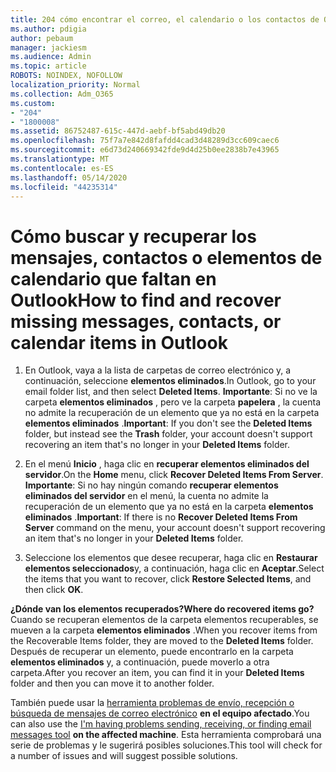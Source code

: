 ```yaml
---
title: 204 cómo encontrar el correo, el calendario o los contactos de Outlook que faltan o recuperarlos
ms.author: pdigia
author: pebaum
manager: jackiesm
ms.audience: Admin
ms.topic: article
ROBOTS: NOINDEX, NOFOLLOW
localization_priority: Normal
ms.collection: Adm_O365
ms.custom:
- "204"
- "1800008"
ms.assetid: 86752487-615c-447d-aebf-bf5abd49db20
ms.openlocfilehash: 75f7a7e842d8fafdd4cad3d48289d3cc609caec6
ms.sourcegitcommit: e6d73d240669342fde9d4d25b0ee2838b7e43965
ms.translationtype: MT
ms.contentlocale: es-ES
ms.lasthandoff: 05/14/2020
ms.locfileid: "44235314"
---
```

# <a name="how-to-find-and-recover-missing-messages-contacts-or-calendar-items-in-outlook"></a><span data-ttu-id="ca3c7-102">Cómo buscar y recuperar los mensajes, contactos o elementos de calendario que faltan en Outlook</span><span class="sxs-lookup"><span data-stu-id="ca3c7-102">How to find and recover missing messages, contacts, or calendar items in Outlook</span></span>

1. <span data-ttu-id="ca3c7-103">En Outlook, vaya a la lista de carpetas de correo electrónico y, a continuación, seleccione **elementos eliminados**.</span><span class="sxs-lookup"><span data-stu-id="ca3c7-103">In Outlook, go to your email folder list, and then select **Deleted Items**.</span></span> <span data-ttu-id="ca3c7-104">**Importante**: Si no ve la carpeta **elementos eliminados** , pero ve la carpeta **papelera** , la cuenta no admite la recuperación de un elemento que ya no está en la carpeta **elementos eliminados** .</span><span class="sxs-lookup"><span data-stu-id="ca3c7-104">**Important**: If you don't see the **Deleted Items** folder, but instead see the **Trash** folder, your account doesn't support recovering an item that's no longer in your **Deleted Items** folder.</span></span>

2. <span data-ttu-id="ca3c7-105">En el menú **Inicio** , haga clic en **recuperar elementos eliminados del servidor**.</span><span class="sxs-lookup"><span data-stu-id="ca3c7-105">On the **Home** menu, click **Recover Deleted Items From Server**.</span></span> <span data-ttu-id="ca3c7-106">**Importante**: Si no hay ningún comando **recuperar elementos eliminados del servidor** en el menú, la cuenta no admite la recuperación de un elemento que ya no está en la carpeta **elementos eliminados** .</span><span class="sxs-lookup"><span data-stu-id="ca3c7-106">**Important**: If there is no **Recover Deleted Items From Server** command on the menu, your account doesn't support recovering an item that's no longer in your **Deleted Items** folder.</span></span>

3. <span data-ttu-id="ca3c7-107">Seleccione los elementos que desee recuperar, haga clic en **Restaurar elementos seleccionados**y, a continuación, haga clic en **Aceptar**.</span><span class="sxs-lookup"><span data-stu-id="ca3c7-107">Select the items that you want to recover, click **Restore Selected Items**, and then click **OK**.</span></span>

<span data-ttu-id="ca3c7-108">**¿Dónde van los elementos recuperados?**</span><span class="sxs-lookup"><span data-stu-id="ca3c7-108">**Where do recovered items go?**</span></span> <span data-ttu-id="ca3c7-109">Cuando se recuperan elementos de la carpeta elementos recuperables, se mueven a la carpeta **elementos eliminados** .</span><span class="sxs-lookup"><span data-stu-id="ca3c7-109">When you recover items from the Recoverable Items folder, they are moved to the **Deleted Items** folder.</span></span> <span data-ttu-id="ca3c7-110">Después de recuperar un elemento, puede encontrarlo en la carpeta **elementos eliminados** y, a continuación, puede moverlo a otra carpeta.</span><span class="sxs-lookup"><span data-stu-id="ca3c7-110">After you recover an item, you can find it in your **Deleted Items** folder and then you can move it to another folder.</span></span>

<span data-ttu-id="ca3c7-111">También puede usar la [herramienta problemas de envío, recepción o búsqueda de mensajes de correo electrónico](https://aka.ms/SaRA-OutlookSendReceive) **en el equipo afectado**.</span><span class="sxs-lookup"><span data-stu-id="ca3c7-111">You can also use the [I'm having problems sending, receiving, or finding email messages tool](https://aka.ms/SaRA-OutlookSendReceive) **on the affected machine**.</span></span> <span data-ttu-id="ca3c7-112">Esta herramienta comprobará una serie de problemas y le sugerirá posibles soluciones.</span><span class="sxs-lookup"><span data-stu-id="ca3c7-112">This tool will check for a number of issues and will suggest possible solutions.</span></span>
